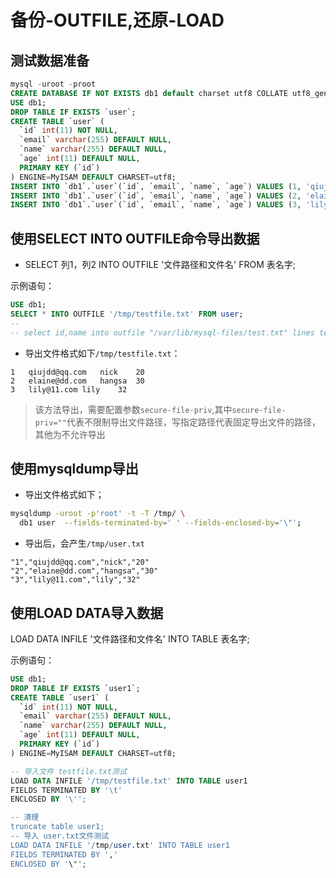 # 备份-OUTFILE,还原-LOAD

## 测试数据准备  

```sql
mysql -uroot -proot
CREATE DATABASE IF NOT EXISTS db1 default charset utf8 COLLATE utf8_general_ci; 
USE db1;
DROP TABLE IF EXISTS `user`;
CREATE TABLE `user` (
  `id` int(11) NOT NULL,
  `email` varchar(255) DEFAULT NULL,
  `name` varchar(255) DEFAULT NULL,
  `age` int(11) DEFAULT NULL,
  PRIMARY KEY (`id`)
) ENGINE=MyISAM DEFAULT CHARSET=utf8;
INSERT INTO `db1`.`user`(`id`, `email`, `name`, `age`) VALUES (1, 'qiujdd@qq.com', 'nick', 20);
INSERT INTO `db1`.`user`(`id`, `email`, `name`, `age`) VALUES (2, 'elaine@dd.com', 'hangsa', 30);
INSERT INTO `db1`.`user`(`id`, `email`, `name`, `age`) VALUES (3, 'lily@11.com', 'lily', 32);
```


## 使用SELECT INTO OUTFILE命令导出数据

* SELECT 列1，列2 INTO OUTFILE '文件路径和文件名' FROM 表名字; 

示例语句：   
```sql
USE db1;
SELECT * INTO OUTFILE '/tmp/testfile.txt' FROM user;
-- 
-- select id,name into outfile "/var/lib/mysql-files/test.txt" lines terminated by "\r\n" from test;
```

* 导出文件格式如下``/tmp/testfile.txt``： 
```
1	qiujdd@qq.com	nick	20
2	elaine@dd.com	hangsa	30
3	lily@11.com	lily	32
```

>  该方法导出，需要配置参数``secure-file-priv``,其中``secure-file-priv=""``代表不限制导出文件路径，写指定路径代表固定导出文件的路径，其他为不允许导出


## 使用mysqldump导出 

* 导出文件格式如下；

```bash 
mysqldump -uroot -p'root' -t -T /tmp/ \
  db1 user  --fields-terminated-by=' ' --fields-enclosed-by='\"';
```

* 导出后，会产生``/tmp/user.txt``  
```
"1","qiujdd@qq.com","nick","20"
"2","elaine@dd.com","hangsa","30"
"3","lily@11.com","lily","32"
```

## 使用LOAD DATA导入数据

LOAD DATA INFILE '文件路径和文件名' INTO TABLE 表名字; 

示例语句：  
```sql
USE db1;
DROP TABLE IF EXISTS `user1`;
CREATE TABLE `user1` (
  `id` int(11) NOT NULL,
  `email` varchar(255) DEFAULT NULL,
  `name` varchar(255) DEFAULT NULL,
  `age` int(11) DEFAULT NULL,
  PRIMARY KEY (`id`)
) ENGINE=MyISAM DEFAULT CHARSET=utf8;

-- 导入文件 testfile.txt测试
LOAD DATA INFILE '/tmp/testfile.txt' INTO TABLE user1 
FIELDS TERMINATED BY '\t'
ENCLOSED BY '\'';

-- 清理
truncate table user1;
-- 导入 user.txt文件测试   
LOAD DATA INFILE '/tmp/user.txt' INTO TABLE user1 
FIELDS TERMINATED BY ','
ENCLOSED BY '\"';

```



